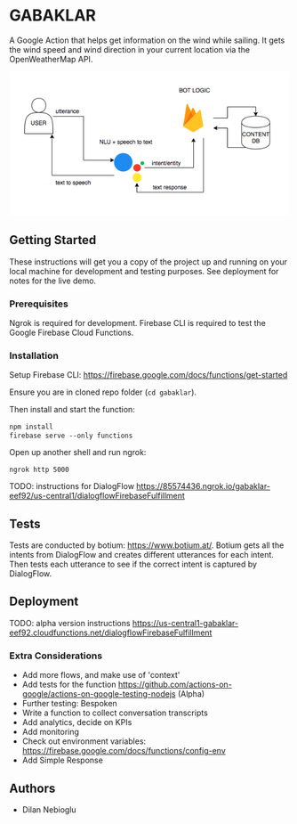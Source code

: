 # GABAKLAR

A Google Action that helps get information on the wind while sailing. It gets the wind speed and wind direction in your current location via the OpenWeatherMap API.

![Design Diagram](/docs/diagram.png)

## Getting Started

These instructions will get you a copy of the project up and running on your local machine for development and testing purposes. See deployment for notes for the live demo.

### Prerequisites

Ngrok is required for development.
Firebase CLI is required to test the Google Firebase Cloud Functions.

### Installation

Setup Firebase CLI: https://firebase.google.com/docs/functions/get-started

Ensure you are in cloned repo folder (`cd gabaklar`).

Then install and start the function:

```
npm install
firebase serve --only functions
```
Open up another shell and run ngrok:

```
ngrok http 5000
```
TODO: instructions for DialogFlow
https://85574436.ngrok.io/gabaklar-eef92/us-central1/dialogflowFirebaseFulfillment

## Tests
Tests are conducted by botium: https://www.botium.at/. Botium gets all the intents from DialogFlow and creates different utterances for each intent. Then tests each utterance to see if the correct intent is captured by DialogFlow.

## Deployment
TODO: alpha version instructions
https://us-central1-gabaklar-eef92.cloudfunctions.net/dialogflowFirebaseFulfillment

### Extra Considerations
* Add more flows, and make use of 'context'
* Add tests for the function https://github.com/actions-on-google/actions-on-google-testing-nodejs (Alpha)
* Further testing: Bespoken
* Write a function to collect conversation transcripts
* Add analytics, decide on KPIs
* Add monitoring
* Check out environment variables: https://firebase.google.com/docs/functions/config-env
* Add Simple Response

## Authors

* Dilan Nebioglu